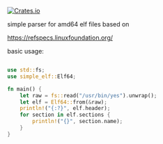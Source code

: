 [![Crates.io](https://img.shields.io/crates/v/simple_elf.svg)](https://crates.io/crates/simple_elf)

simple parser for amd64 elf files based on

  https://refspecs.linuxfoundation.org/


basic usage:

```Rust

use std::fs;
use simple_elf::Elf64;

fn main() {
    let raw = fs::read("/usr/bin/yes").unwrap();
    let elf = Elf64::from(&raw);
    println!("{:?}", elf.header);
    for section in elf.sections {
        println!("{}", section.name);
    }
}

```
